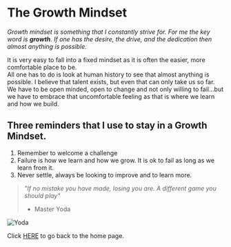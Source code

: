 # The Growth Mindset

_Growth mindset is something that I constantly strive for.  For me the key word is **growth**.  If one has the desire, the drive, and the dedication then almost anything is possible._

It is very easy to fall into a fixed mindset as it is often the easier, more comfortable place to be.  
All one has to do is look at human history to see that almost anything is possible. I believe that talent exists, but even that can only take us so far.  We have to be open minded, open to change and not only willing to fail...but we have to embrace that uncomfortable feeling as that is where we learn and how we build.  

## Three reminders that I use to stay in a Growth Mindset.

1. Remember to welcome a challenge
2. Failure is how we learn and how we grow.  It is ok to fail as long as we learn from it. 
3. Never settle, always be looking to improve and to learn more.  

> _"If no mistake you have made, losing you are.  A different game you should play"_
> - Master Yoda

![Yoda](https://user-images.githubusercontent.com/90275542/132396254-2129b566-2667-4c1a-a393-984f85689853.png)

Click [HERE](README.md) to go back to the home page.
